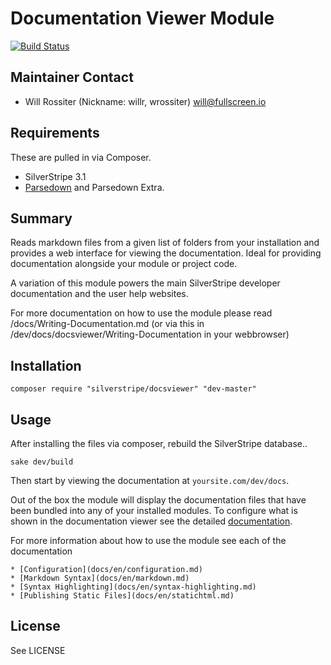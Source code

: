 # Documentation Viewer Module

[![Build Status](https://secure.travis-ci.org/silverstripe/silverstripe-docsviewer.png?branch=master)](http://travis-ci.org/silverstripe/silverstripe-docsviewer)

## Maintainer Contact

* Will Rossiter (Nickname: willr, wrossiter) 
 <will@fullscreen.io>

## Requirements

These are pulled in via Composer.

* SilverStripe 3.1
* [Parsedown](http://parsedown.org/) and Parsedown Extra.

## Summary

Reads markdown files from a given list of folders from your installation and 
provides a web interface for viewing the documentation. Ideal for providing 
documentation alongside your module or project code. 

A variation of this module powers the main SilverStripe developer documentation
and the user help websites.

For more documentation on how to use the module please read /docs/Writing-Documentation.md 
(or via this in /dev/docs/docsviewer/Writing-Documentation in your webbrowser)

## Installation

	composer require "silverstripe/docsviewer" "dev-master"

## Usage

After installing the files via composer, rebuild the SilverStripe database..

	sake dev/build

Then start by viewing the documentation at `yoursite.com/dev/docs`.

Out of the box the module will display the documentation files that have been
bundled into any of your installed modules. To configure what is shown in the 
documentation viewer see the detailed [documentation](docs/en/configuration.md).

For more information about how to use the module see each of the documentation 

	* [Configuration](docs/en/configuration.md)
	* [Markdown Syntax](docs/en/markdown.md)
	* [Syntax Highlighting](docs/en/syntax-highlighting.md)
	* [Publishing Static Files](docs/en/statichtml.md)

## License

See LICENSE
